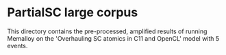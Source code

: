 # PartialSC large corpus

This directory contains the pre-processed, amplified results of running
Memalloy on the 'Overhauling SC atomics in C11 and OpenCL' model with 5 events.
